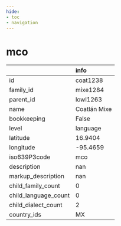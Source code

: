 ```yaml
---
hide:
- toc
- navigation
---
```

# mco
|                      | info         |
|:---------------------|:-------------|
| id                   | coat1238     |
| family_id            | mixe1284     |
| parent_id            | lowl1263     |
| name                 | Coatlán Mixe |
| bookkeeping          | False        |
| level                | language     |
| latitude             | 16.9404      |
| longitude            | -95.4659     |
| iso639P3code         | mco          |
| description          | nan          |
| markup_description   | nan          |
| child_family_count   | 0            |
| child_language_count | 0            |
| child_dialect_count  | 2            |
| country_ids          | MX           |